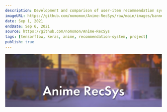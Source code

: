 ```yaml
---
description: Development and comparison of user-item recommendation systems in TensorFlow on an anime dataset.
imageURL: https://github.com/nomomon/Anime-RecSys/raw/main/images/banner.png
date: Sep 1, 2021
endDate: Sep 6, 2021
source: https://github.com/nomomon/Anime-RecSys
tags: [tensorflow, keras, anime, recommendation-system, project]
publish: true
---
```


![banner](https://github.com/nomomon/Anime-RecSys/raw/main/images/banner.png)
